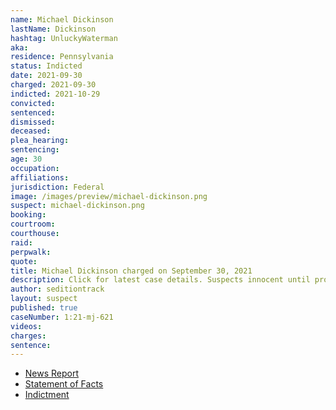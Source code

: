 ```yaml
---
name: Michael Dickinson
lastName: Dickinson
hashtag: UnluckyWaterman
aka:
residence: Pennsylvania
status: Indicted
date: 2021-09-30
charged: 2021-09-30
indicted: 2021-10-29
convicted:
sentenced:
dismissed:
deceased:
plea_hearing:
sentencing:
age: 30
occupation:
affiliations:
jurisdiction: Federal
image: /images/preview/michael-dickinson.png
suspect: michael-dickinson.png
booking:
courtroom:
courthouse:
raid:
perpwalk:
quote:
title: Michael Dickinson charged on September 30, 2021
description: Click for latest case details. Suspects innocent until proven guilty.
author: seditiontrack
layout: suspect
published: true
caseNumber: 1:21-mj-621
videos:
charges:
sentence:
---
```

- [News Report](https://www.inquirer.com/news/capitol-riot-arrest-michael-dickinson-philadelphia-20211006.html)
- [Statement of Facts](https://www.justice.gov/usao-dc/case-multi-defendant/file/1439961/download)
- [Indictment](https://extremism.gwu.edu/sites/g/files/zaxdzs2191/f/Michael%20Dickinson%20Indictment.pdf)
